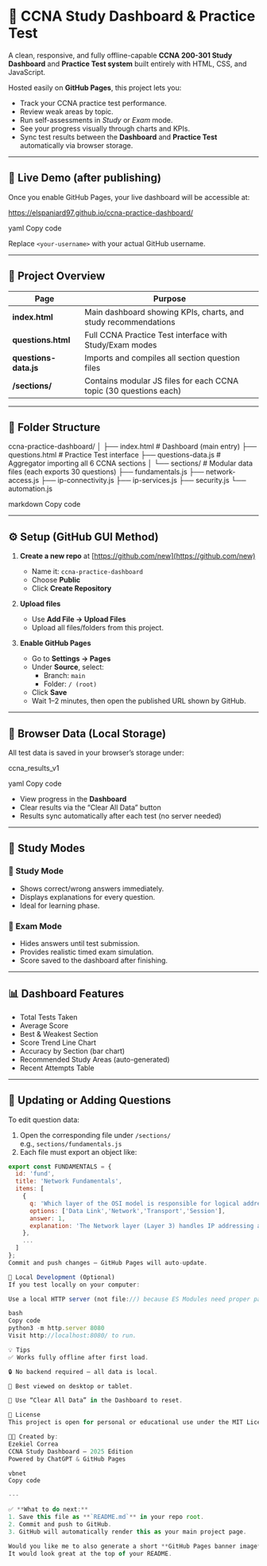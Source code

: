 # 📡 CCNA Study Dashboard & Practice Test

A clean, responsive, and fully offline-capable **CCNA 200-301 Study Dashboard** and **Practice Test system** built entirely with HTML, CSS, and JavaScript.

Hosted easily on **GitHub Pages**, this project lets you:
- Track your CCNA practice test performance.
- Review weak areas by topic.
- Run self-assessments in *Study* or *Exam* mode.
- See your progress visually through charts and KPIs.
- Sync test results between the **Dashboard** and **Practice Test** automatically via browser storage.

---

## 🚀 Live Demo (after publishing)

Once you enable GitHub Pages, your live dashboard will be accessible at:

https://elspaniard97.github.io/ccna-practice-dashboard/

yaml
Copy code

Replace `<your-username>` with your actual GitHub username.

---

## 🧭 Project Overview

| Page | Purpose |
|------|----------|
| **index.html** | Main dashboard showing KPIs, charts, and study recommendations |
| **questions.html** | Full CCNA Practice Test interface with Study/Exam modes |
| **questions-data.js** | Imports and compiles all section question files |
| **/sections/** | Contains modular JS files for each CCNA topic (30 questions each) |

---

## 🧩 Folder Structure

ccna-practice-dashboard/
│
├── index.html # Dashboard (main entry)
├── questions.html # Practice Test interface
├── questions-data.js # Aggregator importing all 6 CCNA sections
│
└── sections/ # Modular data files (each exports 30 questions)
├── fundamentals.js
├── network-access.js
├── ip-connectivity.js
├── ip-services.js
├── security.js
└── automation.js

markdown
Copy code

---

## ⚙️ Setup (GitHub GUI Method)

1. **Create a new repo** at [https://github.com/new](https://github.com/new)
   - Name it: `ccna-practice-dashboard`
   - Choose **Public**
   - Click **Create Repository**

2. **Upload files**
   - Use **Add File → Upload Files**
   - Upload all files/folders from this project.

3. **Enable GitHub Pages**
   - Go to **Settings → Pages**
   - Under **Source**, select:
     - Branch: `main`
     - Folder: `/ (root)`
   - Click **Save**
   - Wait 1–2 minutes, then open the published URL shown by GitHub.

---

## 💾 Browser Data (Local Storage)

All test data is saved in your browser’s storage under:

ccna_results_v1

yaml
Copy code

- View progress in the **Dashboard**
- Clear results via the “Clear All Data” button
- Results sync automatically after each test (no server needed)

---

## 🧠 Study Modes

### 🧩 Study Mode
- Shows correct/wrong answers immediately.
- Displays explanations for every question.
- Ideal for learning phase.

### 🧪 Exam Mode
- Hides answers until test submission.
- Provides realistic timed exam simulation.
- Score saved to the dashboard after finishing.

---

## 📊 Dashboard Features

- Total Tests Taken  
- Average Score  
- Best & Weakest Section  
- Score Trend Line Chart  
- Accuracy by Section (bar chart)  
- Recommended Study Areas (auto-generated)  
- Recent Attempts Table  

---

## 🧩 Updating or Adding Questions

To edit question data:

1. Open the corresponding file under `/sections/`  
   e.g., `sections/fundamentals.js`
2. Each file must export an object like:

```js
export const FUNDAMENTALS = {
  id: 'fund',
  title: 'Network Fundamentals',
  items: [
    { 
      q: 'Which layer of the OSI model is responsible for logical addressing?', 
      options: ['Data Link','Network','Transport','Session'], 
      answer: 1, 
      explanation: 'The Network layer (Layer 3) handles IP addressing and routing.'
    },
    ...
  ]
};
Commit and push changes — GitHub Pages will auto-update.

🧰 Local Development (Optional)
If you test locally on your computer:

Use a local HTTP server (not file://) because ES Modules need proper paths.

bash
Copy code
python3 -m http.server 8080
Visit http://localhost:8080/ to run.

💡 Tips
✅ Works fully offline after first load.

🔒 No backend required — all data is local.

🎯 Best viewed on desktop or tablet.

🧹 Use “Clear All Data” in the Dashboard to reset.

🧾 License
This project is open for personal or educational use under the MIT License.

👨‍💻 Created by:
Ezekiel Correa
CCNA Study Dashboard — 2025 Edition
Powered by ChatGPT & GitHub Pages

vbnet
Copy code

---

✅ **What to do next:**
1. Save this file as **`README.md`** in your repo root.  
2. Commit and push to GitHub.  
3. GitHub will automatically render this as your main project page.

Would you like me to also generate a short **GitHub Pages banner image** (modern CCNA-style, dark background, blue neon text “CCNA Dashboard”)?  
It would look great at the top of your README.




